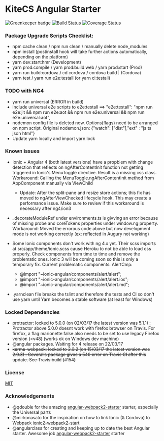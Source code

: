 # KiteCS Angular Starter

[![Greenkeeper badge](https://badges.greenkeeper.io/kitecs/angular-ionic-starter.svg)](https://greenkeeper.io/)
[![Build Status](https://travis-ci.org/kitecs/angular-ionic-starter.svg?branch=master)](https://travis-ci.org/kitecs/angular-ionic-starter)
[![Coverage Status](https://coveralls.io/repos/github/kitecs/angular-ionic-starter/badge.svg?branch=master)](https://coveralls.io/github/kitecs/angular-ionic-starter?branch=master)

### Package Upgrade Scripts Checklist:
- npm cache clean / npm run clean / manually delete node_modules
- npm install (postinstall hook will take further actions automatically, depending on the platform)
- yarn dev:start:hmr (Development)
- yarn prod:compile / yarn prod:build:web / yarn prod:start (Prod)
- yarn run build:cordova / cd cordova / cordova build <android> | <ios> (Cordova)
- yarn test / yarn run e2e:testall (or yarn ci:testall)

### TODO with NG4
- yarn run universal (ERROR in build)
- include universal e2e scripts to e2e:testall ==> "e2e:testall": "npm run e2e:jit && npm run e2e:aot && npm run e2e:universal && npm run e2e:universal:aot",
- nodemon config file is deleted now. Options(flags) need to be arranged on npm script. Original nodemon.json: {"watch": ["dist"],"ext" : "js ts json html"}
- Update yarn locally and import yarn.lock 

### Known issues
- Ionic + Angular 4 (both latest versions) have a propblem with change detection that reflects on 
ngAfterContentInit function not getting triggered in Ionic's MenuToggle directive. Result is a missing css class.
Workaround: Calling the MenuToggle.ngAfterContentInit method from AppComponent manually via ViewChild
  - Update: After the split-pane and resize store actions; this fix has moved to ngAfterViewChecked lifecycle hook. This may create a performance issue. Make sure to review if this workaround is necessary after ng4/ion3

- _decorateModuleRef under environments.ts is givving an error because of missing probe and coreTokens properties under window.ng property.
Workaround: Moved the errorous code above but now development mode is not working correctly (ex: reflected in Augury not working)

- Some Ionic components don't work with ng 4.x yet. Their scss imports at src/app/theme/ionic.scss cause Heroku to not be able to load
css properly. Check components from time to time and remove the problematic ones. Ionic 3 will be coming soon so this is only a temporary fix. Current problematic components: AlertCmp: 
    - @import "~ionic-angular/components/alert/alert";
    - @import "~ionic-angular/components/alert/alert.ios";
    - @import "~ionic-angular/components/alert/alert.md";

- .yarnclean file breaks the tslint and therefore the tests and CI so don't use yarn until Yarn becomes a stable software (at least for Windows)

### Locked Dependencies
- protractor: locked to 5.0.0 (on 02/03/17 the latest version was 5.1.1) : Protractor above 5.0.0 doesnt work with firefox
browser on Travis. For firefox, a flag marionette:false also needs to be set to use legacy Firefox version (<v48) (works ok on Windows dev machine)
- @angular packages. Waiting for 4 release on 22/03/17
- ~~karma-webpack: locked to 2.0.2 (on 15/03/17 the latest version was 2.0.3) : Coveralls package gives a 540 error on Travis CI after this update. See Travis build (#154)~~

### License

[MIT](https://github.com/kemalcany/kitecs-angular-starter/blob/master/LICENSE)

### Acknowledgements

- @qdouble for the amazing [angular-webpack2-starter](https://github.com/qdouble/angular-webpack2-starter) starter, especially the Universal parts
- @mirkonasato for the inspiration on how to link Ionic (& Cordova) to Webpack [ionic2-webpack2-start](https://github.com/mirkonasato/ionic2-webpack2-starter)
- @angularclass for creating and keeping up to date the best Angular starter. Awesome job [angular-webpack2-starter](https://github.com/AngularClass/angular2-webpack-starter) starter